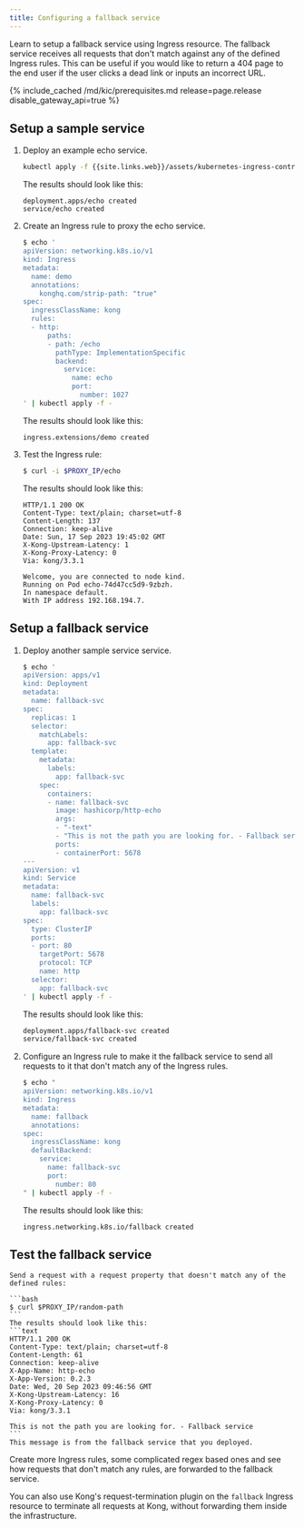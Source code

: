 ```yaml
---
title: Configuring a fallback service
---
```


Learn to setup a fallback service using Ingress resource. The fallback service receives all requests that don't
match against any of the defined Ingress rules. This can be useful if you would like to return a 404 page
to the end user if the user clicks a dead link or inputs an incorrect URL.

{% include_cached /md/kic/prerequisites.md release=page.release disable_gateway_api=true %}

## Setup a sample service

1. Deploy an example echo service.

    ```bash
    kubectl apply -f {{site.links.web}}/assets/kubernetes-ingress-controller/examples/echo-service.yaml
    ```
    The results should look like this:
    ```text
    deployment.apps/echo created
    service/echo created
    ```

1. Create an Ingress rule to proxy the echo service.

    ```bash
    $ echo '
    apiVersion: networking.k8s.io/v1
    kind: Ingress
    metadata:
      name: demo
      annotations:
        konghq.com/strip-path: "true"
    spec:
      ingressClassName: kong
      rules:
      - http:
          paths:
          - path: /echo
            pathType: ImplementationSpecific
            backend:
              service:
                name: echo
                port:
                  number: 1027
    ' | kubectl apply -f -
    ```
   The results should look like this:
    ```text
    ingress.extensions/demo created
    ```
1. Test the Ingress rule:

    ```bash
    $ curl -i $PROXY_IP/echo
    ```
    The results should look like this:
    ```text
    HTTP/1.1 200 OK
    Content-Type: text/plain; charset=utf-8
    Content-Length: 137
    Connection: keep-alive
    Date: Sun, 17 Sep 2023 19:45:02 GMT
    X-Kong-Upstream-Latency: 1
    X-Kong-Proxy-Latency: 0
    Via: kong/3.3.1
    
    Welcome, you are connected to node kind.
    Running on Pod echo-74d47cc5d9-9zbzh.
    In namespace default.
    With IP address 192.168.194.7.
    ```

## Setup a fallback service

1.  Deploy another sample service service.

    ```bash
    $ echo '
    apiVersion: apps/v1
    kind: Deployment
    metadata:
      name: fallback-svc
    spec:
      replicas: 1
      selector:
        matchLabels:
          app: fallback-svc
      template:
        metadata:
          labels:
            app: fallback-svc
        spec:
          containers:
          - name: fallback-svc
            image: hashicorp/http-echo
            args:
            - "-text"
            - "This is not the path you are looking for. - Fallback service"
            ports:
            - containerPort: 5678
    ---
    apiVersion: v1
    kind: Service
    metadata:
      name: fallback-svc
      labels:
        app: fallback-svc
    spec:
      type: ClusterIP
      ports:
      - port: 80
        targetPort: 5678
        protocol: TCP
        name: http
      selector:
        app: fallback-svc
    ' | kubectl apply -f -
    ```
    The results should look like this:
    ```bash
    deployment.apps/fallback-svc created
    service/fallback-svc created
    ```
1. Configure an Ingress rule to make it the fallback service to send all requests to it that don't match any of the Ingress rules.

    ```bash
    $ echo "
    apiVersion: networking.k8s.io/v1
    kind: Ingress
    metadata:
      name: fallback
      annotations:
    spec:
      ingressClassName: kong
      defaultBackend:
        service:
          name: fallback-svc
          port:
            number: 80
    " | kubectl apply -f -
    ```
    The results should look like this:
    ```text
    ingress.networking.k8s.io/fallback created
    ```
## Test the fallback service

    Send a request with a request property that doesn't match any of the defined rules:

    ```bash
    $ curl $PROXY_IP/random-path
    ```
    The results should look like this:
    ```text
    HTTP/1.1 200 OK
    Content-Type: text/plain; charset=utf-8
    Content-Length: 61
    Connection: keep-alive
    X-App-Name: http-echo
    X-App-Version: 0.2.3
    Date: Wed, 20 Sep 2023 09:46:56 GMT
    X-Kong-Upstream-Latency: 16
    X-Kong-Proxy-Latency: 0
    Via: kong/3.3.1

    This is not the path you are looking for. - Fallback service
    ```
    This message is from the fallback service that you deployed.

Create more Ingress rules, some complicated regex based ones and
see how requests that don't match any rules, are forwarded to the
fallback service.

You can also use Kong's request-termination plugin on the `fallback`
Ingress resource to terminate all requests at Kong, without
forwarding them inside the infrastructure.

